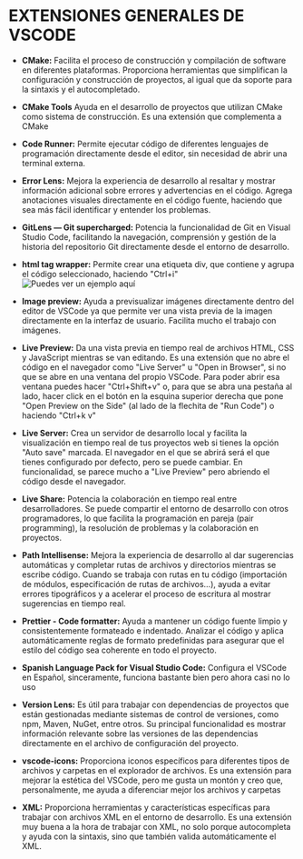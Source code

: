 # EXTENSIONES GENERALES DE VSCODE
- **CMake:** Facilita el proceso de construcción y compilación de software en diferentes plataformas. Proporciona herramientas que simplifican la configuración y construcción de proyectos, al igual que da soporte para la sintaxis y el autocompletado.

- **CMake Tools** Ayuda en el desarrollo de proyectos que utilizan CMake como sistema de construcción. Es una extensión que complementa a CMake

- **Code Runner:** Permite ejecutar código de diferentes lenguajes de programación directamente desde el editor, sin necesidad de abrir una terminal externa.

- **Error Lens:** Mejora la experiencia de desarrollo al resaltar y mostrar información adicional sobre errores y advertencias en el código. Agrega anotaciones visuales directamente en el código fuente, haciendo que sea más fácil identificar y entender los problemas.

- **GitLens — Git supercharged:** Potencia la funcionalidad de Git en Visual Studio Code, facilitando la navegación, comprensión y gestión de la historia del repositorio Git directamente desde el entorno de desarrollo.

- **html tag wrapper:** Permite crear una etiqueta div, que contiene y agrupa el código seleccionado, haciendo "Ctrl+i" <br>
![Puedes ver un ejemplo aquí](https://github.com/CrisCorreaS/trucos-vscode/blob/main/Extensiones/01%20Generales/Videos/html-tag-wrapper.gif)

- **Image preview:** Ayuda a previsualizar imágenes directamente dentro del editor de VSCode ya que permite ver una vista previa de la imagen directamente en la interfaz de usuario. Facilita mucho el trabajo con imágenes.

- **Live Preview:** Da una vista previa en tiempo real de archivos HTML, CSS y JavaScript mientras se van editando. Es una extensión que no abre el código en el navegador como "Live Server" u "Open in Browser", si no que se abre en una ventana del propio VSCode. Para poder abrir esa ventana puedes hacer "Ctrl+Shift+v" o, para que se abra una pestaña al lado, hacer click en el botón en la esquina superior derecha que pone "Open Preview on the Side" (al lado de la flechita de "Run Code") o  haciendo "Ctrl+k v"

- **Live Server:** Crea un servidor de desarrollo local y facilita la visualización en tiempo real de tus proyectos web si tienes la opción "Auto save" marcada. El navegador en el que se abrirá será el que tienes configurado por defecto, pero se puede cambiar. En funcionalidad, se parece mucho a "Live Preview" pero abriendo el código desde el navegador.

- **Live Share:** Potencia la colaboración en tiempo real entre desarrolladores. Se puede compartir el entorno de desarrollo con otros programadores, lo que facilita la programación en pareja (pair programming), la resolución de problemas y la colaboración en proyectos.

- **Path Intellisense:** Mejora la experiencia de desarrollo al dar sugerencias automáticas y completar rutas de archivos y directorios mientras se escribe código. Cuando se trabaja con rutas en tu código (importación de módulos, especificación de rutas de archivos...), ayuda a evitar errores tipográficos y a acelerar el proceso de escritura al mostrar sugerencias en tiempo real.

- **Prettier - Code formatter:** Ayuda a mantener un código fuente limpio y consistentemente formateado e indentado. Analizar el código y aplica automáticamente reglas de formato predefinidas para asegurar que el estilo del código sea coherente en todo el proyecto.

- **Spanish Language Pack for Visual Studio Code:** Configura el VSCode en Español, sinceramente, funciona bastante bien pero ahora casi no lo uso

- **Version Lens:** Es útil para trabajar con dependencias de proyectos que están gestionadas mediante sistemas de control de versiones, como npm, Maven, NuGet, entre otros. Su principal funcionalidad es mostrar información relevante sobre las versiones de las dependencias directamente en el archivo de configuración del proyecto.

- **vscode-icons:** Proporciona iconos específicos para diferentes tipos de archivos y carpetas en el explorador de archivos. Es una extensión para mejorar la estética del VSCode, pero me gusta un montón y creo que, personalmente, me ayuda a diferenciar mejor los archivos y carpetas

- **XML:** Proporciona herramientas y características específicas para trabajar con archivos XML en el entorno de desarrollo. Es una extensión muy buena a la hora de trabajar con XML, no solo porque autocompleta y ayuda con la sintaxis, sino que también valida automáticamente el XML.
